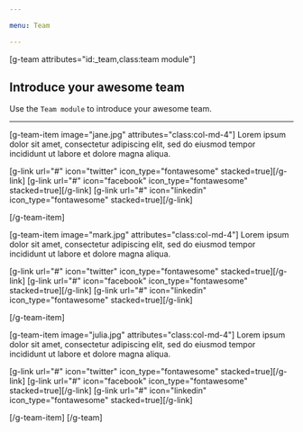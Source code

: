 ```yaml
---

menu: Team

---
```


[g-team attributes="id:_team,class:team module"]

## Introduce your awesome team
Use the `Team module` to introduce your awesome team.

___

[g-team-item image="jane.jpg" attributes="class:col-md-4"]
Lorem ipsum dolor sit amet, consectetur adipiscing elit, sed do eiusmod tempor incididunt ut labore et dolore magna aliqua.
<div class="item-social">
[g-link url="#" icon="twitter" icon_type="fontawesome" stacked=true][/g-link]
[g-link url="#" icon="facebook" icon_type="fontawesome" stacked=true][/g-link]
[g-link url="#" icon="linkedin" icon_type="fontawesome" stacked=true][/g-link]
</div>

[/g-team-item]

[g-team-item image="mark.jpg" attributes="class:col-md-4"]
Lorem ipsum dolor sit amet, consectetur adipiscing elit, sed do eiusmod tempor incididunt ut labore et dolore magna aliqua.
<div class="item-social">
[g-link url="#" icon="twitter" icon_type="fontawesome" stacked=true][/g-link]
[g-link url="#" icon="facebook" icon_type="fontawesome" stacked=true][/g-link]
[g-link url="#" icon="linkedin" icon_type="fontawesome" stacked=true][/g-link]
</div>

[/g-team-item]

[g-team-item image="julia.jpg" attributes="class:col-md-4"]
Lorem ipsum dolor sit amet, consectetur adipiscing elit, sed do eiusmod tempor incididunt ut labore et dolore magna aliqua.
<div class="item-social">
[g-link url="#" icon="twitter" icon_type="fontawesome" stacked=true][/g-link]
[g-link url="#" icon="facebook" icon_type="fontawesome" stacked=true][/g-link]
[g-link url="#" icon="linkedin" icon_type="fontawesome" stacked=true][/g-link]
</div>

[/g-team-item]
[/g-team]